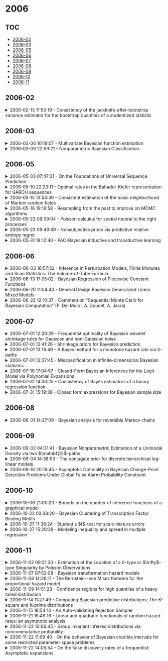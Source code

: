 # 2006

## TOC

- [2006-02](#2006-02)
- [2006-03](#2006-03)
- [2006-05](#2006-05)
- [2006-06](#2006-06)
- [2006-07](#2006-07)
- [2006-08](#2006-08)
- [2006-09](#2006-09)
- [2006-10](#2006-10)
- [2006-11](#2006-11)

## 2006-02

<details>

<summary>2006-02-15 11:50:19 - Consistency of the jackknife-after-bootstrap variance estimator for the bootstrap quantiles of a studentized statistic</summary>

- *S. N. Lahiri*

- `0602328v1` - [abs](http://arxiv.org/abs/0602328v1) - [pdf](http://arxiv.org/pdf/math/0602328v1)

> Efron [J. Roy. Statist. Soc. Ser. B 54 (1992) 83--111] proposed a computationally efficient method, called the jackknife-after-bootstrap, for estimating the variance of a bootstrap estimator for independent data. For dependent data, a version of the jackknife-after-bootstrap method has been recently proposed by Lahiri [Econometric Theory 18 (2002) 79--98]. In this paper it is shown that the jackknife-after-bootstrap estimators of the variance of a bootstrap quantile are consistent for both dependent and independent data. Results from a simulation study are also presented.

</details>


## 2006-03

<details>

<summary>2006-03-06 10:19:07 - Multivariate Bayesian function estimation</summary>

- *Jean-François Angers, Peter T. Kim*

- `0603136v1` - [abs](http://arxiv.org/abs/0603136v1) - [pdf](http://arxiv.org/pdf/math/0603136v1)

> Bayesian methods are developed for the multivariate nonparametric regression problem where the domain is taken to be a compact Riemannian manifold. In terms of the latter, the underlying geometry of the manifold induces certain symmetries on the multivariate nonparametric regression function. The Bayesian approach then allows one to incorporate hierarchical Bayesian methods directly into the spectral structure, thus providing a symmetry-adaptive multivariate Bayesian function estimator. One can also diffuse away some prior information in which the limiting case is a smoothing spline on the manifold. This, together with the result that the smoothing spline solution obtains the minimax rate of convergence in the multivariate nonparametric regression problem, provides good frequentist properties for the Bayes estimators. An application to astronomy is included.

</details>

<details>

<summary>2006-03-09 22:59:21 - Nonparametric Bayesian Classification</summary>

- *Marc A. Coram*

- `0603228v1` - [abs](http://arxiv.org/abs/0603228v1) - [pdf](http://arxiv.org/pdf/math/0603228v1)

> A Bayesian approach to the classification problem is proposed in which random partitions play a central role. It is argued that the partitioning approach has the capacity to take advantage of a variety of large-scale spatial structures, if they are present in the unknown regression function $f_0$. An idealized one-dimensional problem is considered in detail. The proposed nonparametric prior uses random split points to partition the unit interval into a random number of pieces. This prior is found to provide a consistent estimate of the regression function in the $\L^p$ topology, for any $1 \leq p < \infty$, and for arbitrary measurable $f_0:[0,1] \to [0,1]$. A Markov chain Monte Carlo (MCMC) implementation is outlined and analyzed. Simulation experiments are conducted to show that the proposed estimate compares favorably with a variety of conventional estimators. A striking resemblance between the posterior mean estimate and the bagged CART estimate is noted and discussed. For higher dimensions, a generalized prior is introduced which employs a random Voronoi partition of the covariate-space. The resulting estimate displays promise on a two-dimensional problem, and extends with a minimum of additional computational effort to arbitrary metric spaces.

</details>


## 2006-05

<details>

<summary>2006-05-03 07:47:21 - On the Foundations of Universal Sequence Prediction</summary>

- *Marcus Hutter*

- `0605009v1` - [abs](http://arxiv.org/abs/0605009v1) - [pdf](http://arxiv.org/pdf/cs/0605009v1)

> Solomonoff completed the Bayesian framework by providing a rigorous, unique, formal, and universal choice for the model class and the prior. We discuss in breadth how and in which sense universal (non-i.i.d.) sequence prediction solves various (philosophical) problems of traditional Bayesian sequence prediction. We show that Solomonoff's model possesses many desirable properties: Fast convergence and strong bounds, and in contrast to most classical continuous prior densities has no zero p(oste)rior problem, i.e. can confirm universal hypotheses, is reparametrization and regrouping invariant, and avoids the old-evidence and updating problem. It even performs well (actually better) in non-computable environments.

</details>

<details>

<summary>2006-05-10 22:23:11 - Optimal rates in the Bahadur-Kiefer representation for GARCH sequences</summary>

- *Rafal Kulik*

- `0605283v1` - [abs](http://arxiv.org/abs/0605283v1) - [pdf](http://arxiv.org/pdf/math/0605283v1)

> In this paper we establish the Bahadur-Kiefer representation for sample quantiles of GARCH sequences with optimal rates.

</details>

<details>

<summary>2006-05-15 13:54:30 - Consistent estimation of the basic neighborhood of Markov random fields</summary>

- *Imre Csiszár, Zsolt Talata*

- `0605323v2` - [abs](http://arxiv.org/abs/0605323v2) - [pdf](http://arxiv.org/pdf/math/0605323v2)

> For Markov random fields on $\mathbb{Z}^d$ with finite state space, we address the statistical estimation of the basic neighborhood, the smallest region that determines the conditional distribution at a site on the condition that the values at all other sites are given. A modification of the Bayesian Information Criterion, replacing likelihood by pseudo-likelihood, is proved to provide strongly consistent estimation from observing a realization of the field on increasing finite regions: the estimated basic neighborhood equals the true one eventually almost surely, not assuming any prior bound on the size of the latter. Stationarity of the Markov field is not required, and phase transition does not affect the results.

</details>

<details>

<summary>2006-05-16 19:19:58 - Resampling from the past to improve on MCMC algorithms</summary>

- *Yves F. Atchade*

- `0605452v1` - [abs](http://arxiv.org/abs/0605452v1) - [pdf](http://arxiv.org/pdf/math/0605452v1)

> We introduce the idea that resampling from past observations in a Markov Chain Monte Carlo sampler can fasten convergence. We prove that proper resampling from the past does not disturb the limit distribution of the algorithm. We illustrate the method with two examples. The first on a Bayesian analysis of stochastic volatility models and the other on Bayesian phylogeny reconstruction.

</details>

<details>

<summary>2006-05-23 09:09:04 - Poisson calculus for spatial neutral to the right processes</summary>

- *Lancelot F. James*

- `0305053v3` - [abs](http://arxiv.org/abs/0305053v3) - [pdf](http://arxiv.org/pdf/math/0305053v3)

> Neutral to the right (NTR) processes were introduced by Doksum in 1974 as Bayesian priors on the class of distributions on the real line. Since that time there have been numerous applications to models that arise in survival analysis subject to possible right censoring. However, unlike the Dirichlet process, the larger class of NTR processes has not been used in a wider range of more complex statistical applications. Here, to circumvent some of these limitations, we describe a natural extension of NTR processes to arbitrary Polish spaces, which we call spatial neutral to the right processes. Our construction also leads to a new rich class of random probability measures, which we call NTR species sampling models. We show that this class contains the important two parameter extension of the Dirichlet process. We provide a posterior analysis, which yields tractable NTR analogues of the Blackwell--MacQueen distribution. Our analysis turns out to be closely related to the study of regenerative composition structures. A new computational scheme, which is an ordered variant of the general Chinese restaurant processes, is developed. This can be used to approximate complex posterior quantities. We also discuss some relationships to results that appear outside of Bayesian nonparametrics.

</details>

<details>

<summary>2006-05-23 09:43:49 - Nonsubjective priors via predictive relative entropy regret</summary>

- *Trevor J. Sweeting, Gauri S. Datta, Malay Ghosh*

- `0605609v1` - [abs](http://arxiv.org/abs/0605609v1) - [pdf](http://arxiv.org/pdf/math/0605609v1)

> We explore the construction of nonsubjective prior distributions in Bayesian statistics via a posterior predictive relative entropy regret criterion. We carry out a minimax analysis based on a derived asymptotic predictive loss function and show that this approach to prior construction has a number of attractive features. The approach here differs from previous work that uses either prior or posterior relative entropy regret in that we consider predictive performance in relation to alternative nondegenerate prior distributions. The theory is illustrated with an analysis of some specific examples.

</details>

<details>

<summary>2006-05-31 18:12:40 - PAC-Bayesian inductive and transductive learning</summary>

- *Olivier Catoni*

- `0605793v1` - [abs](http://arxiv.org/abs/0605793v1) - [pdf](http://arxiv.org/pdf/math/0605793v1)

> We present here a PAC-Bayesian point of view on adaptive supervised classification. Using convex analysis, we show how to get local measures of the complexity of the classification model involving the relative entropy of posterior distributions with respect to Gibbs posterior measures. We discuss relative bounds, comparing two classification rules, to show how the margin assumption of Mammen and Tsybakov can be replaced with some empirical measure of the covariance structure of the classification model. We also show how to associate to any posterior distribution an {\em effective temperature} relating it to the Gibbs prior distribution with the same level of expected error rate, and how to estimate this effective temperature from data, resulting in an estimator whose expected error rate adaptively converges according to the best possible power of the sample size. Then we introduce a PAC-Bayesian point of view on transductive learning and use it to improve on known Vapnik's generalization bounds, extending them to the case when the sample is independent but not identically distributed. Eventually we review briefly the construction of Support Vector Machines and show how to derive generalization bounds for them, measuring the complexity either through the number of support vectors or through transductive or inductive margin estimates.

</details>


## 2006-06

<details>

<summary>2006-06-03 16:57:32 - Inference in Perturbation Models, Finite Mixtures and Scan Statistics: The Volume-of-Tube Formula</summary>

- *Ramani S. Pilla, Catherine Loader*

- `0511503v2` - [abs](http://arxiv.org/abs/0511503v2) - [pdf](http://arxiv.org/pdf/math/0511503v2)

> This research creates a general class of "perturbation models" which are described by an underlying "null" model that accounts for most of the structure in data and a perturbation that accounts for possible small localized departures. The perturbation models encompass finite mixture models and spatial scan process. In this article, (1) we propose a new test statistic to detect the presence of perturbation, including the case where the null model contains a set of nuisance parameters, and show that it is equivalent to the likelihood ratio test; (2) we establish that the asymptotic distribution of the test statistic is equivalent to the supremum of a Gaussian random field over a high-dimensional manifold (e.g., curve, surface etc.) with boundaries and singularities; (3) we derive a technique for approximating the quantiles of the test statistic using the Hotelling-Weyl-Naiman "volume-of-tube formula"; and (4) we solve the long-pending problem of testing for the order of a mixture model; in particular, derive the asymptotic null distribution for a general family of mixture models including the multivariate mixtures. The inferential theory developed in this article is applicable for a class of non-regular statistical problems involving loss of identifiability or when some of the parameters are on the boundary of the parametric space.

</details>

<details>

<summary>2006-06-13 17:05:02 - Bayesian Regression of Piecewise Constant Functions</summary>

- *Marcus Hutter*

- `0606315v1` - [abs](http://arxiv.org/abs/0606315v1) - [pdf](http://arxiv.org/pdf/math/0606315v1)

> We derive an exact and efficient Bayesian regression algorithm for piecewise constant functions of unknown segment number, boundary location, and levels. It works for any noise and segment level prior, e.g. Cauchy which can handle outliers. We derive simple but good estimates for the in-segment variance. We also propose a Bayesian regression curve as a better way of smoothing data without blurring boundaries. The Bayesian approach also allows straightforward determination of the evidence, break probabilities and error estimates, useful for model selection and significance and robustness studies. We discuss the performance on synthetic and real-world examples. Many possible extensions will be discussed.

</details>

<details>

<summary>2006-06-20 11:04:40 - General Design Bayesian Generalized Linear Mixed Models</summary>

- *Y. Zhao, J. Staudenmayer, B. A. Coull, M. P. Wand*

- `0606491v1` - [abs](http://arxiv.org/abs/0606491v1) - [pdf](http://arxiv.org/pdf/math/0606491v1)

> Linear mixed models are able to handle an extraordinary range of complications in regression-type analyses. Their most common use is to account for within-subject correlation in longitudinal data analysis. They are also the standard vehicle for smoothing spatial count data. However, when treated in full generality, mixed models can also handle spline-type smoothing and closely approximate kriging. This allows for nonparametric regression models (e.g., additive models and varying coefficient models) to be handled within the mixed model framework. The key is to allow the random effects design matrix to have general structure; hence our label general design. For continuous response data, particularly when Gaussianity of the response is reasonably assumed, computation is now quite mature and supported by the R, SAS and S-PLUS packages. Such is not the case for binary and count responses, where generalized linear mixed models (GLMMs) are required, but are hindered by the presence of intractable multivariate integrals. Software known to us supports special cases of the GLMM (e.g., PROC NLMIXED in SAS or glmmML in R) or relies on the sometimes crude Laplace-type approximation of integrals (e.g., the SAS macro glimmix or glmmPQL in R). This paper describes the fitting of general design generalized linear mixed models. A Bayesian approach is taken and Markov chain Monte Carlo (MCMC) is used for estimation and inference. In this generalized setting, MCMC requires sampling from nonstandard distributions. In this article, we demonstrate that the MCMC package WinBUGS facilitates sound fitting of general design Bayesian generalized linear mixed models in practice.

</details>

<details>

<summary>2006-06-22 12:10:37 - Comment on "Sequential Monte Carlo for Bayesian Computation" (P. Del Moral, A. Doucet, A. Jasra)</summary>

- *David R. Bickel*

- `0606557v1` - [abs](http://arxiv.org/abs/0606557v1) - [pdf](http://arxiv.org/pdf/math/0606557v1)

> The main question concerns another recent advance in sequential Monte Carlo, the use of a mixture transition kernel that automatically adapts to the target distribution (Douc et al. 2006). Is there a class of static inference problems for which the backward-kernel approach is better suited, or is it too early to predict which method may have better performance in a particular situation?

</details>


## 2006-07

<details>

<summary>2006-07-01 12:20:29 - Frequentist optimality of Bayesian wavelet shrinkage rules for Gaussian and non-Gaussian noise</summary>

- *Marianna Pensky*

- `0607018v1` - [abs](http://arxiv.org/abs/0607018v1) - [pdf](http://arxiv.org/pdf/math/0607018v1)

> The present paper investigates theoretical performance of various Bayesian wavelet shrinkage rules in a nonparametric regression model with i.i.d. errors which are not necessarily normally distributed. The main purpose is comparison of various Bayesian models in terms of their frequentist asymptotic optimality in Sobolev and Besov spaces. We establish a relationship between hyperparameters, verify that the majority of Bayesian models studied so far achieve theoretical optimality, state which Bayesian models cannot achieve optimal convergence rate and explain why it happens.

</details>

<details>

<summary>2006-07-01 12:41:26 - Shrinkage priors for Bayesian prediction</summary>

- *Fumiyasu Komaki*

- `0607021v1` - [abs](http://arxiv.org/abs/0607021v1) - [pdf](http://arxiv.org/pdf/math/0607021v1)

> We investigate shrinkage priors for constructing Bayesian predictive distributions. It is shown that there exist shrinkage predictive distributions asymptotically dominating Bayesian predictive distributions based on the Jeffreys prior or other vague priors if the model manifold satisfies some differential geometric conditions. Kullback--Leibler divergence from the true distribution to a predictive distribution is adopted as a loss function. Conformal transformations of model manifolds corresponding to vague priors are introduced. We show several examples where shrinkage predictive distributions dominate Bayesian predictive distributions based on vague priors.

</details>

<details>

<summary>2006-07-01 13:16:49 - A Bayes method for a monotone hazard rate via S-paths</summary>

- *Man-Wai Ho*

- `0502432v5` - [abs](http://arxiv.org/abs/0502432v5) - [pdf](http://arxiv.org/pdf/math/0502432v5)

> A class of random hazard rates, which is defined as a mixture of an indicator kernel convolved with a completely random measure, is of interest. We provide an explicit characterization of the posterior distribution of this mixture hazard rate model via a finite mixture of S-paths. A closed and tractable Bayes estimator for the hazard rate is derived to be a finite sum over S-paths. The path characterization or the estimator is proved to be a Rao--Blackwellization of an existing partition characterization or partition-sum estimator. This accentuates the importance of S-paths in Bayesian modeling of monotone hazard rates. An efficient Markov chain Monte Carlo (MCMC) method is proposed to approximate this class of estimates. It is shown that S-path characterization also exists in modeling with covariates by a proportional hazard model, and the proposed algorithm again applies. Numerical results of the method are given to demonstrate its practicality and effectiveness.

</details>

<details>

<summary>2006-07-01 13:37:45 - Misspecification in infinite-dimensional Bayesian statistics</summary>

- *B. J. K. Kleijn, A. W. van der Vaart*

- `0607023v1` - [abs](http://arxiv.org/abs/0607023v1) - [pdf](http://arxiv.org/pdf/math/0607023v1)

> We consider the asymptotic behavior of posterior distributions if the model is misspecified. Given a prior distribution and a random sample from a distribution $P_0$, which may not be in the support of the prior, we show that the posterior concentrates its mass near the points in the support of the prior that minimize the Kullback--Leibler divergence with respect to $P_0$. An entropy condition and a prior-mass condition determine the rate of convergence. The method is applied to several examples, with special interest for infinite-dimensional models. These include Gaussian mixtures, nonparametric regression and parametric models.

</details>

<details>

<summary>2006-07-10 17:04:57 - Closed-Form Bayesian Inferences for the Logit Model via Polynomial Expansions</summary>

- *Steven J. Miller, Eric T. Bradlow, Kevin Dayaratna*

- `0512444v2` - [abs](http://arxiv.org/abs/0512444v2) - [pdf](http://arxiv.org/pdf/math/0512444v2)

> Articles in Marketing and choice literatures have demonstrated the need for incorporating person-level heterogeneity into behavioral models (e.g., logit models for multiple binary outcomes as studied here). However, the logit likelihood extended with a population distribution of heterogeneity doesn't yield closed-form inferences, and therefore numerical integration techniques are relied upon (e.g., MCMC methods).   We present here an alternative, closed-form Bayesian inferences for the logit model, which we obtain by approximating the logit likelihood via a polynomial expansion, and then positing a distribution of heterogeneity from a flexible family that is now conjugate and integrable. For problems where the response coefficients are independent, choosing the Gamma distribution leads to rapidly convergent closed-form expansions; if there are correlations among the coefficients one can still obtain rapidly convergent closed-form expansions by positing a distribution of heterogeneity from a Multivariate Gamma distribution. The solution then comes from the moment generating function of the Multivariate Gamma distribution or in general from the multivariate heterogeneity distribution assumed.   Closed-form Bayesian inferences, derivatives (useful for elasticity calculations), population distribution parameter estimates (useful for summarization) and starting values (useful for complicated algorithms) are hence directly available. Two simulation studies demonstrate the efficacy of our approach.

</details>

<details>

<summary>2006-07-31 14:33:25 - Consistency of Bayes estimators of a binary regression function</summary>

- *Marc Coram, Steven P. Lalley*

- `0412203v3` - [abs](http://arxiv.org/abs/0412203v3) - [pdf](http://arxiv.org/pdf/math/0412203v3)

> When do nonparametric Bayesian procedures ``overfit''? To shed light on this question, we consider a binary regression problem in detail and establish frequentist consistency for a certain class of Bayes procedures based on hierarchical priors, called uniform mixture priors. These are defined as follows: let $\nu$ be any probability distribution on the nonnegative integers. To sample a function $f$ from the prior $\pi^{\nu}$, first sample $m$ from $\nu$ and then sample $f$ uniformly from the set of step functions from $[0,1]$ into $[0,1]$ that have exactly $m$ jumps (i.e., sample all $m$ jump locations and $m+1$ function values independently and uniformly). The main result states that if a data-stream is generated according to any fixed, measurable binary-regression function $f_0\not\equiv1/2$, then frequentist consistency obtains: that is, for any $\nu$ with infinite support, the posterior of $\pi^{\nu}$ concentrates on any $L^1$ neighborhood of $f_0$. Solution of an associated large-deviations problem is central to the consistency proof.

</details>

<details>

<summary>2006-07-31 15:19:39 - Closed form expressions for Bayesian sample size</summary>

- *B. Clarke, Ao Yuan*

- `0607818v1` - [abs](http://arxiv.org/abs/0607818v1) - [pdf](http://arxiv.org/pdf/math/0607818v1)

> Sample size criteria are often expressed in terms of the concentration of the posterior density, as controlled by some sort of error bound. Since this is done pre-experimentally, one can regard the posterior density as a function of the data. Thus, when a sample size criterion is formalized in terms of a functional of the posterior, its value is a random variable. Generally, such functionals have means under the true distribution. We give asymptotic expressions for the expected value, under a fixed parameter, for certain types of functionals of the posterior density in a Bayesian analysis. The generality of our treatment permits us to choose functionals that encapsulate a variety of inference criteria and large ranges of error bounds. Consequently, we get simple inequalities which can be solved to give minimal sample sizes needed for various estimation goals. In several parametric examples, we verify that our asymptotic bounds give good approximations to the expected values of the functionals they approximate. Also, our numerical computations suggest our treatment gives reasonable results.

</details>


## 2006-08

<details>

<summary>2006-08-01 14:27:09 - Bayesian analysis for reversible Markov chains</summary>

- *Persi Diaconis, Silke W. W. Rolles*

- `0605582v2` - [abs](http://arxiv.org/abs/0605582v2) - [pdf](http://arxiv.org/pdf/math/0605582v2)

> We introduce a natural conjugate prior for the transition matrix of a reversible Markov chain. This allows estimation and testing. The prior arises from random walk with reinforcement in the same way the Dirichlet prior arises from P\'{o}lya's urn. We give closed form normalizing constants, a simple method of simulation from the posterior and a characterization along the lines of W. E. Johnson's characterization of the Dirichlet prior.

</details>


## 2006-09

<details>

<summary>2006-09-02 04:31:41 - Bayesian Nonparametric Estimation of a Unimodal Density via two $\mathbf{S}$-paths</summary>

- *Man-Wai Ho*

- `0609056v1` - [abs](http://arxiv.org/abs/0609056v1) - [pdf](http://arxiv.org/pdf/math/0609056v1)

> A Bayesian nonparametric method for unimodal densities on the real line is provided by considering a class of species sampling mixture models containing random densities that are unimodal and not necessarily symmetric. This class of densities generalize the model considered by Brunner (1992, Statist. Probab. Lett.), in which the Dirichlet process is replaced by a more general class of species sampling models. A novel and explicit characterization of the posterior distribution via a finite mixture of two dependent $\mathbf{S}$-paths is derived. This results in a closed-form and tractable Bayes estimator for any unimodal density in terms of a finite sum over two $\mathbf{S}$-paths. To approximate this class of estimates, we propose a sequential importance sampling algorithm that exploits the idea of the accelerated path sampler, an efficient path-sampling Markov chain Monte Carlo method. Numerical simulations are given to demonstrate the practicality and the effectiveness of our methodology.

</details>

<details>

<summary>2006-09-04 14:38:53 - The conjugate prior for discrete hierarchical log-linear models</summary>

- *Jinnan Liu, Helene Massam*

- `0609100v1` - [abs](http://arxiv.org/abs/0609100v1) - [pdf](http://arxiv.org/pdf/math/0609100v1)

> In the Bayesian analysis of contingency table data, the selection of a prior distribution for either the log-linear parameters or the cell probabilities parameter is a major challenge. Though the conjugate prior on cell probabilities has been defined by Dawid and Lauritzen (1993) for decomposable graphical models, it has not been identified for the larger class of graphical models Markov with respect to an arbitrary undirected graph or for the even wider class of hierarchical log-linear models. In this paper, working with the log-linear parameters used by GLIM, we first define the conjugate prior for these parameters and then derive the induced prior for the cell probabilities: this is done for the general class of hierarchical log-linear models. We show that the conjugate prior has all the properties that one expects from a prior: notational simplicity, ability to reflect either no prior knowledge or a priori expert knowledge, a moderate number of hyperparameters and mathematical convenience. It also has the strong hyper Markov property which allows for local updates within prime components for graphical models.

</details>

<details>

<summary>2006-09-16 20:19:45 - Asymptotic Optimality in Bayesian Change-Point Detection Problems Under Global False Alarm Probability Constraint</summary>

- *Alexander G. Tartakovsky*

- `0609467v1` - [abs](http://arxiv.org/abs/0609467v1) - [pdf](http://arxiv.org/pdf/math/0609467v1)

> In 1960s Shiryaev developed Bayesian theory of change detection in independent and identically distributed (i.i.d.) sequences. In Shiryaev's classical setting the goal is to minimize an average detection delay under the constraint imposed on the average probability of false alarm. Recently, Tartakovsky and Veeravalli (2005) developed a general Bayesian asymptotic change-point detection theory (in the classical setting) that is not limited to a restrictive i.i.d. assumption. It was proved that Shiryaev's detection procedure is asymptotically optimal under traditional average false alarm probability constraint, assuming that this probability is small. In the present paper, we consider a less conventional approach where the constraint is imposed on the global, supremum false alarm probability. An asymptotically optimal Bayesian change detection procedure is proposed and thoroughly evaluated for both i.i.d. and non-i.i.d. models when the global false alarm probability approaches zero.

</details>


## 2006-10

<details>

<summary>2006-10-06 21:00:20 - Bounds on the number of inference functions of a graphical model</summary>

- *Sergi Elizalde, Kevin Woods*

- `0610233v1` - [abs](http://arxiv.org/abs/0610233v1) - [pdf](http://arxiv.org/pdf/math/0610233v1)

> Directed and undirected graphical models, also called Bayesian networks and Markov random fields, respectively, are important statistical tools in a wide variety of fields, ranging from computational biology to probabilistic artificial intelligence. We give an upper bound on the number of inference functions of any graphical model. This bound is polynomial on the size of the model, for a fixed number of parameters, thus improving the exponential upper bound given by Pachter and Sturmfels. We also show that our bound is tight up to a constant factor, by constructing a family of hidden Markov models whose number of inference functions agrees asymptotically with the upper bound. Finally, we apply this bound to a model for sequence alignment that is used in computational biology.

</details>

<details>

<summary>2006-10-22 03:38:20 - Bayesian Clustering of Transcription Factor Binding Motifs</summary>

- *Shane T. Jensen, Jun S. Liu*

- `0610655v1` - [abs](http://arxiv.org/abs/0610655v1) - [pdf](http://arxiv.org/pdf/math/0610655v1)

> Genes are often regulated in living cells by proteins called transcription factors (TFs) that bind directly to short segments of DNA in close proximity to specific genes. These binding sites have a conserved nucleotide appearance, which is called a motif. Several recent studies of transcriptional regulation require the reduction of a large collection of motifs into clusters based on the similarity of their nucleotide composition. We present a principled approach to this clustering problem based upon a Bayesian hierarchical model that accounts for both within- and between-motif variability. We use a Dirichlet process prior distribution that allows the number of clusters to vary and we also present a novel generalization that allows the core width of each motif to vary. This clustering model is implemented, using a Gibbs sampling strategy, on several collections of transcription factor motif matrices. Our clusters provide a means by which to organize transcription factors based on binding motif similarities, which can be used to reduce motif redundancy within large databases such as JASPAR and TRANSFAC. Finally, our clustering procedure has been used in combination with discovery of evolutionarily-conserved motifs to predict co-regulated genes. An alternative to our Dirichlet process prior distribution is explored but shows no substantive difference in the clustering results for our datasets. Our Bayesian clustering model based on the Dirichlet process has several advantages over traditional clustering methods that could make our procedure appropriate and useful for many clustering applications.

</details>

<details>

<summary>2006-10-27 11:38:24 - Student's $t$-test for scale mixture errors</summary>

- *Gábor J. Székely*

- `0610838v1` - [abs](http://arxiv.org/abs/0610838v1) - [pdf](http://arxiv.org/pdf/math/0610838v1)

> Generalized t-tests are constructed under weaker than normal conditions. In the first part of this paper we assume only the symmetry (around zero) of the error distribution (i). In the second part we assume that the error distribution is a Gaussian scale mixture (ii). The optimal (smallest) critical values can be computed from generalizations of Student's cumulative distribution function (cdf), $t_n(x)$. The cdf's of the generalized $t$-test statistics are denoted by (i) $t_n^S(x)$ and (ii) $t_n^G(x)$, resp. As the sample size $n\to \infty$ we get the counterparts of the standard normal cdf $\Phi(x)$: (i) $\Phi^S(x):=\operatorname {lim}_{n\to \infty}t_n^S(x)$, and (ii) $\Phi^G(x):=\operatorname {lim}_{n\to \infty}t_n^G(x)$. Explicit formulae are given for the underlying new cdf's. For example $\Phi^G(x)=\Phi(x)$ iff $|x|\ge \sqrt{3}$. Thus the classical 95% confidence interval for the unknown expected value of Gaussian distributions covers the center of symmetry with at least 95% probability for Gaussian scale mixture distributions. On the other hand, the 90% quantile of $\Phi^G$ is $4\sqrt{3}/5=1.385... >\Phi^{-1}(0.9)=1.282...$.

</details>

<details>

<summary>2006-10-27 15:20:29 - Modeling inequality and spread in multiple regression</summary>

- *Rolf Aaberge, Steinar Bjerve, Kjell Doksum*

- `0610852v1` - [abs](http://arxiv.org/abs/0610852v1) - [pdf](http://arxiv.org/pdf/math/0610852v1)

> We consider concepts and models for measuring inequality in the distribution of resources with a focus on how inequality varies as a function of covariates. Lorenz introduced a device for measuring inequality in the distribution of income that indicates how much the incomes below the u$^{th}$ quantile fall short of the egalitarian situation where everyone has the same income. Gini introduced a summary measure of inequality that is the average over u of the difference between the Lorenz curve and its values in the egalitarian case. More generally, measures of inequality are useful for other response variables in addition to income, e.g. wealth, sales, dividends, taxes, market share and test scores. In this paper we show that a generalized van Zwet type dispersion ordering for distributions of positive random variables induces an ordering on the Lorenz curve, the Gini coefficient and other measures of inequality. We use this result and distributional orderings based on transformations of distributions to motivate parametric and semiparametric models whose regression coefficients measure effects of covariates on inequality. In particular, we extend a parametric Pareto regression model to a flexible semiparametric regression model and give partial likelihood estimates of the regression coefficients and a baseline distribution that can be used to construct estimates of the various conditional measures of inequality.

</details>


## 2006-11

<details>

<summary>2006-11-02 09:31:30 - Estimation of the Location of a 0-type or $\infty$-type Singularity by Poisson Observations</summary>

- *Serguei Dachian*

- `0611043v1` - [abs](http://arxiv.org/abs/0611043v1) - [pdf](http://arxiv.org/pdf/math/0611043v1)

> We consider an inhomogeneous Poisson process $X$ on $[0,T]$. The intensity function of $X$ is supposed to be strictly positive and smooth on $[0,T]$ except at the point $\theta$, in which it has either a 0-type singularity (tends to 0 like $\abs{x}^p$, $p\in(0,1)$), or an $\infty$-type singularity (tends to $\infty$ like $\abs{x}^p$, $p\in(-1,0)$). We suppose that we know the shape of the intensity function, but not the location of the singularity. We consider the problem of estimation of this location (shift) parameter $\theta$ based on $n$ observations of the process $X$. We study the Bayesian estimators and, in the case $p>0$, the maximum likelihood estimator. We show that these estimators are consistent, their rate of convergence is $n^{1/(p+1)}$, they have different limit distributions, and the Bayesian estimators are asymptotically efficient.

</details>

<details>

<summary>2006-11-07 07:52:08 - Bayesian transformation hazard models</summary>

- *Gousheng Yin, Joseph G. Ibrahim*

- `0611164v1` - [abs](http://arxiv.org/abs/0611164v1) - [pdf](http://arxiv.org/pdf/math/0611164v1)

> We propose a class of transformation hazard models for right-censored failure time data. It includes the proportional hazards model (Cox) and the additive hazards model (Lin and Ying) as special cases. Due to the requirement of a nonnegative hazard function, multidimensional parameter constraints must be imposed in the model formulation. In the Bayesian paradigm, the nonlinear parameter constraint introduces many new computational challenges. We propose a prior through a conditional-marginal specification, in which the conditional distribution is univariate, and absorbs all of the nonlinear parameter constraints. The marginal part of the prior specification is free of any constraints. This class of prior distributions allows us to easily compute the full conditionals needed for Gibbs sampling, and hence implement the Markov chain Monte Carlo algorithm in a relatively straightforward fashion. Model comparison is based on the conditional predictive ordinate and the deviance information criterion. This new class of models is illustrated with a simulation study and a real dataset from a melanoma clinical trial.

</details>

<details>

<summary>2006-11-08 14:26:11 - The Bernstein--von Mises theorem for the proportional hazard model</summary>

- *Yongdai Kim*

- `0611230v1` - [abs](http://arxiv.org/abs/0611230v1) - [pdf](http://arxiv.org/pdf/math/0611230v1)

> We study large sample properties of Bayesian analysis of the proportional hazard model with neutral to the right process priors on the baseline hazard function. We show that the posterior distribution of the baseline cumulative hazard function and regression coefficients centered at the maximum likelihood estimator is jointly asymptotically equivalent to the sampling distribution of the maximum likelihood estimator.

</details>

<details>

<summary>2006-11-09 14:51:23 - Confidence regions for high quantiles of a heavy tailed distribution</summary>

- *Liang Peng, Yongcheng Qi*

- `0611278v1` - [abs](http://arxiv.org/abs/0611278v1) - [pdf](http://arxiv.org/pdf/math/0611278v1)

> Estimating high quantiles plays an important role in the context of risk management. This involves extrapolation of an unknown distribution function. In this paper we propose three methods, namely, the normal approximation method, the likelihood ratio method and the data tilting method, to construct confidence regions for high quantiles of a heavy tailed distribution. A simulation study prefers the data tilting method.

</details>

<details>

<summary>2006-11-14 11:27:49 - Computing Bayesian predictive distributions: The K-square and K-prime distributions</summary>

- *Jacques Poitevineau, Bruno Lecoutre*

- `0611419v1` - [abs](http://arxiv.org/abs/0611419v1) - [pdf](http://arxiv.org/pdf/math/0611419v1)

> The computation of two Bayesian predictive distributions which are discrete mixtures of incomplete beta functions is considered. The number of iterations can easily become large for these distributions and thus, the accuracy of the result can be questionable. Therefore, existing algorithms for that class of mixtures are improved by introducing round-off error calculation into the stopping rule. A further simple modification is proposed to deal with possible underflows that may prevent recurrence to work properly.

</details>

<details>

<summary>2006-11-15 18:54:10 - An Auto-validating Rejection Sampler</summary>

- *Raazesh Sainudiin, Thomas L. York*

- `0611479v1` - [abs](http://arxiv.org/abs/0611479v1) - [pdf](http://arxiv.org/pdf/math/0611479v1)

> In Bayesian statistical inference and computationally intensive frequentist inference, one is interested in obtaining samples from a high dimensional, and possibly multi-modal target density. The challenge is to obtain samples from this target without any knowledge of the normalizing constant. Several approaches to this problem rely on Monte Carlo methods. One of the simplest such methods is the rejection sampler due to von Neumann. Here we introduce an auto-validating version of the rejection sampler via interval analysis. We show that our rejection sampler does provide us with independent samples from a large class of target densities in a guaranteed manner. We illustrate the efficiency of the sampler by theory and by examples in up to 10 dimensions. Our sampler is immune to the `pathologies' of some infamous densities including the witch's hat and can rigorously draw samples from piece-wise Euclidean spaces of small phylogenetic trees.

</details>

<details>

<summary>2006-11-21 19:49:16 - Linear and quadratic functionals of random hazard rates: an asymptotic analysis</summary>

- *Giovanni Peccati, Igor Prünster*

- `0611652v1` - [abs](http://arxiv.org/abs/0611652v1) - [pdf](http://arxiv.org/pdf/math/0611652v1)

> A popular Bayesian nonparametric approach to survival analysis consists in modeling hazard rates as kernel mixtures driven by a completely random measure. In this paper we derive asymptotic results for linear and quadratic functionals of such random hazard rates. In particular, we prove central limit theorems for the cumulative hazard function and for the path-second moment and path-variance of the hazard rate. Our techniques are based on recently established criteria for the weak convergence of single and double stochastic integrals with respect to Poisson random measures. We illustrate our results by considering specific models involving kernels and random measures commonly exploited in practice.

</details>

<details>

<summary>2006-11-22 10:06:45 - Group invariant inferred distributions via noncommutative probability</summary>

- *B. Heller, M. Wang*

- `0611675v1` - [abs](http://arxiv.org/abs/0611675v1) - [pdf](http://arxiv.org/pdf/math/0611675v1)

> One may consider three types of statistical inference: Bayesian, frequentist, and group invariance-based. The focus here is on the last method. We consider the Poisson and binomial distributions in detail to illustrate a group invariance method for constructing inferred distributions on parameter spaces given observed results. These inferred distributions are obtained without using Bayes' method and in particular without using a joint distribution of random variable and parameter. In the Poisson and binomial cases, the final formulas for inferred distributions coincide with the formulas for Bayes posteriors with uniform priors.

</details>

<details>

<summary>2006-11-22 11:09:40 - On the behavior of Bayesian credible intervals for some restricted parameter space problems</summary>

- *Éric Marchand, William E. Strawderman*

- `0611684v1` - [abs](http://arxiv.org/abs/0611684v1) - [pdf](http://arxiv.org/pdf/math/0611684v1)

> For estimating a positive normal mean, Zhang and Woodroofe (2003) as well as Roe and Woodroofe (2000) investigate 100($1-\alpha)%$ HPD credible sets associated with priors obtained as the truncation of noninformative priors onto the restricted parameter space. Namely, they establish the attractive lower bound of $\frac{1-\alpha}{1+\alpha}$ for the frequentist coverage probability of these procedures. In this work, we establish that the lower bound of $\frac{1-\alpha}{1+\alpha}$ is applicable for a substantially more general setting with underlying distributional symmetry, and obtain various other properties. The derivations are unified and are driven by the choice of a right Haar invariant prior. Investigations of non-symmetric models are carried out and similar results are obtained. Namely, (i) we show that the lower bound $\frac{1-\alpha}{1+\alpha}$ still applies for certain types of asymmetry (or skewness), and (ii) we extend results obtained by Zhang and Woodroofe (2002) for estimating the scale parameter of a Fisher distribution; which arises in estimating the ratio of variance components in a one-way balanced random effects ANOVA. Finally, various examples illustrating the wide scope of applications are expanded upon. Examples include estimating parameters in location models and location-scale models, estimating scale parameters in scale models, estimating linear combinations of location parameters such as differences, estimating ratios of scale parameters, and problems with non-independent observations.

</details>

<details>

<summary>2006-11-22 14:05:54 - On the false discovery rates of a frequentist: Asymptotic expansions</summary>

- *Anirban DasGupta, Tonglin Zhang*

- `0611671v1` - [abs](http://arxiv.org/abs/0611671v1) - [pdf](http://arxiv.org/pdf/math/0611671v1)

> Consider a testing problem for the null hypothesis $H_0:\theta\in\Theta_0$. The standard frequentist practice is to reject the null hypothesis when the p-value is smaller than a threshold value $\alpha$, usually 0.05. We ask the question how many of the null hypotheses a frequentist rejects are actually true. Precisely, we look at the Bayesian false discovery rate $\delta_n=P_g(\theta\in\Theta_0|p-value<\alpha)$ under a proper prior density $g(\theta)$. This depends on the prior $g$, the sample size $n$, the threshold value $\alpha$ as well as the choice of the test statistic. We show that the Benjamini--Hochberg FDR in fact converges to $\delta_n$ almost surely under $g$ for any fixed $n$. For one-sided null hypotheses, we derive a third order asymptotic expansion for $\delta_n$ in the continuous exponential family when the test statistic is the MLE and in the location family when the test statistic is the sample median. We also briefly mention the expansion in the uniform family when the test statistic is the MLE. The expansions are derived by putting together Edgeworth expansions for the CDF, Cornish--Fisher expansions for the quantile function and various Taylor expansions. Numerical results show that the expansions are very accurate even for a small value of $n$ (e.g., $n=10$). We make many useful conclusions from these expansions, and specifically that the frequentist is not prone to false discoveries except when the prior $g$ is too spiky. The results are illustrated by many examples.

</details>

